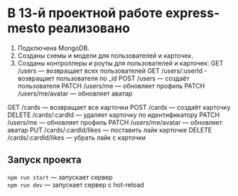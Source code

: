 # В 13-й проектной работе express-mesto реализовано

1. Подключена MongoDB.
2. Созданы схемы и модели для пользователей и карточек.
3. Созданы контроллеры и роуты для пользователей и карточек:
  GET /users — возвращает всех пользователей
  GET /users/:userId - возвращает пользователя по _id
  POST /users — создаёт пользователя
  PATCH /users/me — обновляет профиль
  PATCH /users/me/avatar — обновляет аватар

  GET /cards — возвращает все карточки
  POST /cards — создаёт карточку
  DELETE /cards/:cardId — удаляет карточку по идентификатору
  PATCH /users/me — обновляет профиль
  PATCH /users/me/avatar — обновляет аватар
  PUT /cards/:cardId/likes — поставить лайк карточке
  DELETE /cards/:cardId/likes — убрать лайк с карточки

## Запуск проекта

`npm run start` — запускает сервер  
`npm run dev` — запускает сервер с hot-reload
